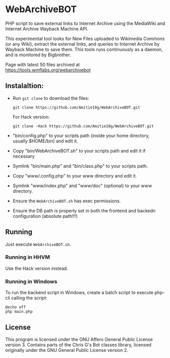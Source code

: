 # WebArchiveBOT
PHP script to save external links to Internet Archive using the MediaWiki and Internet Archive Wayback Machine API.

This experimental tool looks for New Files uploaded to Wikimedia Commons (or any Wiki), extract the external links, and queries to Internet Archive by Wayback Machine to save them. This tools runs continuously as a daemon, and is monitored by Bigbrother.

Page with latest 50 files archived at https://tools.wmflabs.org/webarchivebot

## Instalaltion: 

* Run `git clone` to download the files:

    `git clone https://github.com/Amitie10g/WebArchiveBOT.git`

  For Hack version:

    `git clone -Hack https://github.com/Amitie10g/WebArchiveBOT.git`

* "bin/config.php" to your scripts path (inside your home directory, usually $HOME/bin) and edit it.
* Copy "bin/WebArchiveBOT.sh" to your scripts path and edit it if necessary 
* Symlink "bin/main.php" and "bin/class.php" to your scripts path.

* Copy "www/.config.php" to your www directory and edit it.
* Symlink "www/index.php" and "www/doc" (optional) to your www directory.

* Ensure the `WebArchiveBOT.sh` has exec permissions.

* Ensure the DB path is properly set in both the frontend and backedn configuration (absolute path!!!)
  
## Running

Just execute `WebArchiveBOT.sh`.

### Running in HHVM

Use the Hack version instead.

### Running in Windows

To run the backend script in Windows, create a batch script to execute php-cli calling the script:

    @echo off
    php main.php

## License

This program is licensed under the GNU Affero General Public License version 3. Contains parts of the Chris G's Bot classes library, licensed originally under the GNU General Public License version 2.
